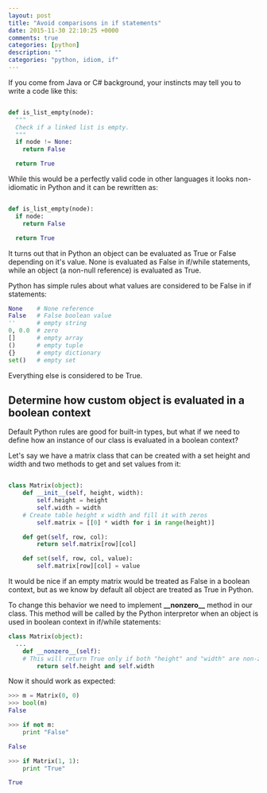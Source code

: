 ```yaml
---
layout: post
title: "Avoid comparisons in if statements"
date: 2015-11-30 22:10:25 +0000
comments: true
categories: [python]
description: ""
categories: "python, idiom, if"
---
```



If you come from Java or C# background, your instincts may tell you to write a code like this:

```python

def is_list_empty(node):
  """
  Check if a linked list is empty.
  """
  if node != None:
    return False

  return True

```
<!--more-->

While this would be a perfectly valid code in other languages it looks non-idiomatic in Python and it can be rewritten as:

```python

def is_list_empty(node):
  if node:
    return False

  return True

```

It turns out that in Python an object can be evaluated as True or False depending on it's value. None is evaluated as False in if/while statements, while an object (a non-null reference) is evaluated as True.

Python has simple rules about what values are considered to be False in if statements:

```python
None    # None reference
False   # False boolean value
''      # empty string
0, 0.0  # zero
[]      # empty array
()      # empty tuple
{}      # empty dictionary
set()   # empty set

```

Everything else is considered to be True.


## Determine how custom object is evaluated in a boolean context

Default Python rules are good for built-in types, but what if we need to define how an instance of our class is evaluated in a boolean context?

Let's say we have a matrix class that can be created with a set height and width and two methods to get and set values from it:

```python

class Matrix(object):
	def __init__(self, height, width):
		self.height = height
		self.width = width
    # Create table height x width and fill it with zeros
		self.matrix = [[0] * width for i in range(height)]

	def get(self, row, col):
		return self.matrix[row][col]

	def set(self, row, col, value):
		self.matrix[row][col] = value
```

It would be nice if an empty matrix would be treated as False in a boolean context, but as we know by default all object are treated as True in Python.

To change this behavior we need to implement **\_\_nonzero\_\_** method in our class. This method will be called by the Python interpretor when an object is used in boolean context in if/while statements:

```python
class Matrix(object):
  ...
	def __nonzero__(self):
    # This will return True only if both "height" and "width" are non-zero
		return self.height and self.width
```

Now it should work as expected:

```python
>>> m = Matrix(0, 0)
>>> bool(m)
False

>>> if not m:
	print "False"

False

>>> if Matrix(1, 1):
	print "True"

True

```
